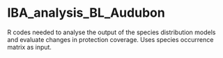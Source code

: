 # IBA_analysis_BL_Audubon
R codes needed to analyse the output of the species distribution models and evaluate changes in protection coverage. Uses species occurrence matrix as input.
